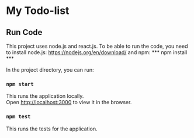 # My Todo-list
## Run Code

This project uses node.js and react.js. To be able to run the code, you need to install node.js: https://nodejs.org/en/download/ 
and npm: *** npm install ***

In the project directory, you can run:

### `npm start`

This runs the application locally.\
Open [http://localhost:3000](http://localhost:3000) to view it in the browser.

### `npm test`

This runs the tests for the application. 


